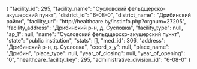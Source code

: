 {
    "facility_id": 295,
    "facility_name": "Сусловский фельдщерско-акушерский пункт",
    "district_id": "6-08-0",
    "district_name": "Дрибинский район",
    "facility_url": "http:\/\/healthcare.by\/instinfo.php?orgnum=27205",
    "facility_address": "Дрибинский р-н, д. Сусловка",
    "facility_type": null,
    "ap_1": null,
    "name": "Сусловский фельдщерско-акушерский пункт",
    "state": "public institution",
    "stats": [],
    "med_id": 306,
    "address": "Дрибинский р-н, д. Сусловка",
    "coord_x_y": null,
    "place_name": "Дрибин",
    "place_type": null,
    "year_of_closing": null,
    "year_of_opening": "0",
    "healthcare_facility_key": 295,
    "administrative_division_id": "6-08-0"
}